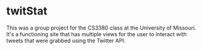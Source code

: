 twitStat
=============


This was a group project for the CS3380 class at the University of Missouri.
It's a functioning site that has multiple views for the user to interact with tweets that were grabbed using the Twitter API.
